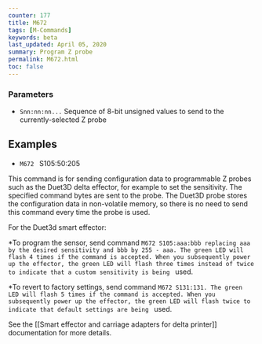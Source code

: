 ```yaml
---
counter: 177
title: M672
tags: [M-Commands] 
keywords: beta 
last_updated: April 05, 2020 
summary: Program Z probe 
permalink: M672.html
toc: false 
---
```



### Parameters

* `Snn:nn:nn...` Sequence of 8-bit unsigned values to send to the currently-selected Z probe

## Examples

* ` M672  ` S105:50:205

This command is for sending configuration data to programmable Z probes such as the Duet3D delta effector, for example to set the sensitivity. The specified command bytes are sent to the probe. The Duet3D probe stores the configuration data in non-volatile memory, so there is no need to send this command every time the probe is used.

For the Duet3d smart effector:

*To program the sensor, send command ` M672 S105:aaa:bbb replacing aaa by the desired sensitivity and bbb by 255 - aaa. The green LED will flash 4 times if the command is accepted. When you subsequently power up the effector, the green LED will flash three times instead of twice to indicate that a custom sensitivity is being  ` used.

*To revert to factory settings, send command ` M672 S131:131. The green LED will flash 5 times if the command is accepted. When you subsequently power up the effector, the green LED will flash twice to indicate that default settings are being  ` used.

See the [[Smart effector and carriage adapters for delta printer]] documentation for more details.

